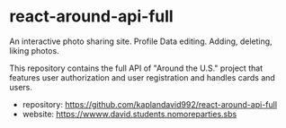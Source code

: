 # react-around-api-full

An interactive photo sharing site.
Profile Data editing.
Adding, deleting, liking photos.

This repository contains the full API of "Around the U.S." project that features user authorization and user registration and handles cards and users. 

* repository: https://github.com/kaplandavid992/react-around-api-full
*  website: https://wwww.david.students.nomoreparties.sbs



